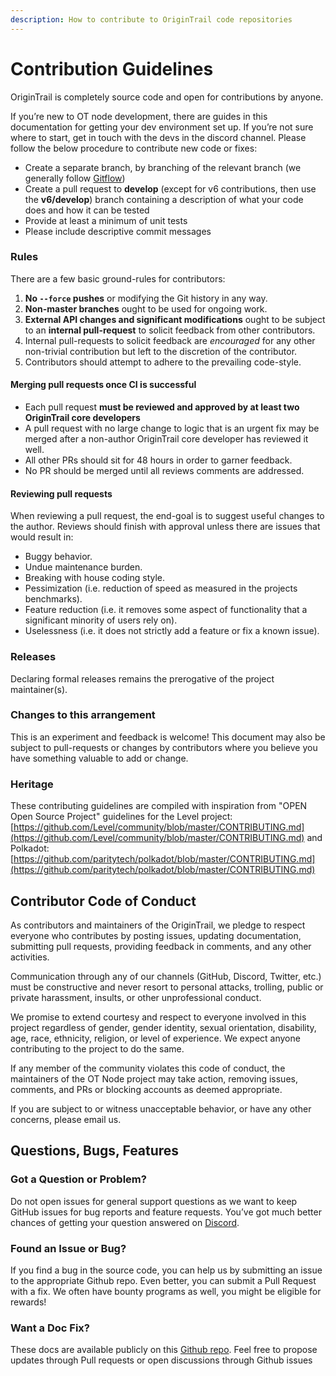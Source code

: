 ```yaml
---
description: How to contribute to OriginTrail code repositories
---
```


# Contribution Guidelines

OriginTrail is completely source code and open for contributions by anyone.&#x20;

If you’re new to OT node development, there are guides in this documentation for getting your dev environment set up. If you’re not sure where to start, get in touch with the devs in the discord channel. Please follow the below procedure to contribute new code or fixes:

* Create a separate branch, by branching of the relevant branch (we generally follow [Gitflow](https://www.atlassian.com/git/tutorials/comparing-workflows/gitflow-workflow))
* Create a pull request to **develop** (except for v6 contributions, then use the **v6/develop**) branch containing a description of what your code does and how it can be tested
* Provide at least a minimum of unit tests
* Please include descriptive commit messages

### Rules

There are a few basic ground-rules for contributors:

1. **No `--force` pushes** or modifying the Git history in any way.
2. **Non-master branches** ought to be used for ongoing work.
3. **External API changes and significant modifications** ought to be subject to an **internal pull-request** to solicit feedback from other contributors.
4. Internal pull-requests to solicit feedback are _encouraged_ for any other non-trivial contribution but left to the discretion of the contributor.
5. Contributors should attempt to adhere to the prevailing code-style.

#### Merging pull requests once CI is successful

* Each pull request **must be reviewed and approved by at least two OriginTrail core developers**
* A pull request with no large change to logic that is an urgent fix may be merged after a non-author OriginTrail core developer has reviewed it well.
* All other PRs should sit for 48 hours in order to garner feedback.
* No PR should be merged until all reviews comments are addressed.

#### Reviewing pull requests

When reviewing a pull request, the end-goal is to suggest useful changes to the author. Reviews should finish with approval unless there are issues that would result in:

* Buggy behavior.
* Undue maintenance burden.
* Breaking with house coding style.
* Pessimization (i.e. reduction of speed as measured in the projects benchmarks).
* Feature reduction (i.e. it removes some aspect of functionality that a significant minority of users rely on).
* Uselessness (i.e. it does not strictly add a feature or fix a known issue).

### Releases

Declaring formal releases remains the prerogative of the project maintainer(s).

### Changes to this arrangement

This is an experiment and feedback is welcome! This document may also be subject to pull-requests or changes by contributors where you believe you have something valuable to add or change.

### Heritage

These contributing guidelines are compiled with inspiration from "OPEN Open Source Project" guidelines for the Level project: [https://github.com/Level/community/blob/master/CONTRIBUTING.md](https://github.com/Level/community/blob/master/CONTRIBUTING.md) and Polkadot: [https://github.com/paritytech/polkadot/blob/master/CONTRIBUTING.md](https://github.com/paritytech/polkadot/blob/master/CONTRIBUTING.md)

## Contributor Code of Conduct

As contributors and maintainers of the OriginTrail, we pledge to respect everyone who contributes by posting issues, updating documentation, submitting pull requests, providing feedback in comments, and any other activities.

Communication through any of our channels (GitHub, Discord, Twitter, etc.) must be constructive and never resort to personal attacks, trolling, public or private harassment, insults, or other unprofessional conduct.

We promise to extend courtesy and respect to everyone involved in this project regardless of gender, gender identity, sexual orientation, disability, age, race, ethnicity, religion, or level of experience. We expect anyone contributing to the project to do the same.

If any member of the community violates this code of conduct, the maintainers of the OT Node project may take action, removing issues, comments, and PRs or blocking accounts as deemed appropriate.

If you are subject to or witness unacceptable behavior, or have any other concerns, please email us.

## Questions, Bugs, Features

### Got a Question or Problem?

Do not open issues for general support questions as we want to keep GitHub issues for bug reports and feature requests. You’ve got much better chances of getting your question answered on [Discord](https://discordapp.com/invite/FCgYk2S).

### Found an Issue or Bug?

If you find a bug in the source code, you can help us by submitting an issue to the appropriate Github repo. Even better, you can submit a Pull Request with a fix. We often have bounty programs as well, you might be eligible for rewards!

### Want a Doc Fix?

These docs are available publicly on this [Github repo](https://github.com/OriginTrail/dkg-docs). Feel free to propose updates through Pull requests or open discussions through Github issues

